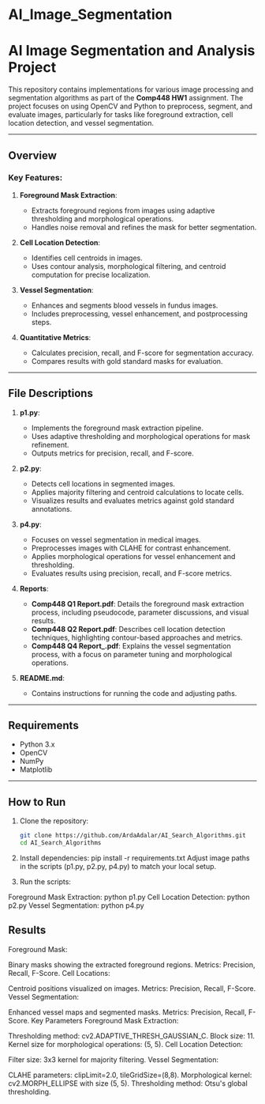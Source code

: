 # AI_Image_Segmentation

# AI Image Segmentation and Analysis Project

This repository contains implementations for various image processing and segmentation algorithms as part of the **Comp448 HW1** assignment. The project focuses on using OpenCV and Python to preprocess, segment, and evaluate images, particularly for tasks like foreground extraction, cell location detection, and vessel segmentation.

---

## Overview

### Key Features:
1. **Foreground Mask Extraction**:
   - Extracts foreground regions from images using adaptive thresholding and morphological operations.
   - Handles noise removal and refines the mask for better segmentation.

2. **Cell Location Detection**:
   - Identifies cell centroids in images.
   - Uses contour analysis, morphological filtering, and centroid computation for precise localization.

3. **Vessel Segmentation**:
   - Enhances and segments blood vessels in fundus images.
   - Includes preprocessing, vessel enhancement, and postprocessing steps.

4. **Quantitative Metrics**:
   - Calculates precision, recall, and F-score for segmentation accuracy.
   - Compares results with gold standard masks for evaluation.

---

## File Descriptions

1. **p1.py**:
   - Implements the foreground mask extraction pipeline.
   - Uses adaptive thresholding and morphological operations for mask refinement.
   - Outputs metrics for precision, recall, and F-score.

2. **p2.py**:
   - Detects cell locations in segmented images.
   - Applies majority filtering and centroid calculations to locate cells.
   - Visualizes results and evaluates metrics against gold standard annotations.

3. **p4.py**:
   - Focuses on vessel segmentation in medical images.
   - Preprocesses images with CLAHE for contrast enhancement.
   - Applies morphological operations for vessel enhancement and thresholding.
   - Evaluates results using precision, recall, and F-score metrics.

4. **Reports**:
   - **Comp448 Q1 Report.pdf**: Details the foreground mask extraction process, including pseudocode, parameter discussions, and visual results.
   - **Comp448 Q2 Report.pdf**: Describes cell location detection techniques, highlighting contour-based approaches and metrics.
   - **Comp448 Q4 Report_.pdf**: Explains the vessel segmentation process, with a focus on parameter tuning and morphological operations.

5. **README.md**:
   - Contains instructions for running the code and adjusting paths.

---

## Requirements

- Python 3.x
- OpenCV
- NumPy
- Matplotlib

---

## How to Run

1. Clone the repository:
   ```bash
   git clone https://github.com/ArdaAdalar/AI_Search_Algorithms.git
   cd AI_Search_Algorithms
   
2. Install dependencies:
pip install -r requirements.txt
Adjust image paths in the scripts (p1.py, p2.py, p4.py) to match your local setup.

3. Run the scripts:

Foreground Mask Extraction:
  python p1.py
Cell Location Detection:
  python p2.py
Vessel Segmentation:
  python p4.py
## Results

Foreground Mask:

Binary masks showing the extracted foreground regions.
Metrics: Precision, Recall, F-Score.
Cell Locations:

Centroid positions visualized on images.
Metrics: Precision, Recall, F-Score.
Vessel Segmentation:

Enhanced vessel maps and segmented masks.
Metrics: Precision, Recall, F-Score.
Key Parameters
Foreground Mask Extraction:

Thresholding method: cv2.ADAPTIVE_THRESH_GAUSSIAN_C.
Block size: 11.
Kernel size for morphological operations: (5, 5).
Cell Location Detection:

Filter size: 3x3 kernel for majority filtering.
Vessel Segmentation:

CLAHE parameters: clipLimit=2.0, tileGridSize=(8,8).
Morphological kernel: cv2.MORPH_ELLIPSE with size (5, 5).
Thresholding method: Otsu's global thresholding.
